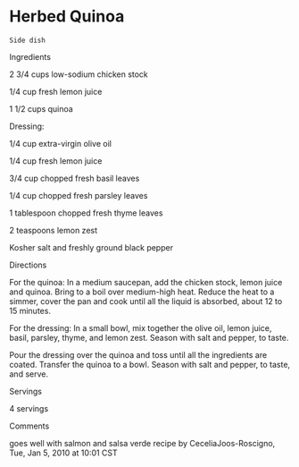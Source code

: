 # Herbed Quinoa

`Side dish`

 

  Ingredients  

  2 3/4 cups low-sodium chicken stock

1/4 cup fresh lemon juice

1 1/2 cups quinoa

Dressing:

1/4 cup extra-virgin olive oil

1/4 cup fresh lemon juice

3/4 cup chopped fresh basil leaves

1/4 cup chopped fresh parsley leaves

1 tablespoon chopped fresh thyme leaves

2 teaspoons lemon zest

Kosher salt and freshly ground black pepper

  

   Directions  

  For the quinoa: In a medium saucepan, add the chicken stock, lemon juice and quinoa. Bring to a boil over medium-high heat. Reduce the heat to a simmer, cover the pan and cook until all the liquid is absorbed, about 12 to 15 minutes.

For the dressing: In a small bowl, mix together the olive oil, lemon juice, basil, parsley, thyme, and lemon zest. Season with salt and pepper, to taste.

Pour the dressing over the quinoa and toss until all the ingredients are coated. Transfer the quinoa to a bowl. Season with salt and pepper, to taste, and serve.  

   Servings  

  4 servings  

   Comments  

  goes well with salmon and salsa verde recipe by CeceliaJoos-Roscigno, Tue, Jan 5, 2010 at 10:01 CST  

 
